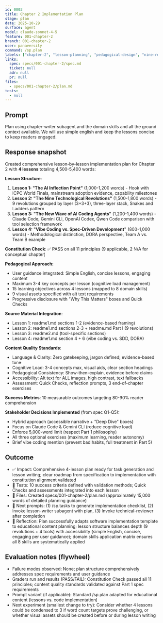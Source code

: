 ```yaml
---
id: 0003
title: Chapter 2 Implementation Plan
stage: plan
date: 2025-10-29
surface: agent
model: claude-sonnet-4-5
feature: 001-chapter-2
branch: 001-chapter-2
user: panaversity
command: /sp.plan
labels: ["chapter-2", "lesson-planning", "pedagogical-design", "nine-revolutions", "ai-tools"]
links:
  spec: specs/001-chapter-2/spec.md
  ticket: null
  adr: null
  pr: null
files:
  - specs/001-chapter-2/plan.md
tests:
  - null
---
```


## Prompt

Plan using chapter-writer subagent and the domain skills and all the ground context available. We will use simple english and keep the lessons concise to keep readers engaged.

## Response snapshot

Created comprehensive lesson-by-lesson implementation plan for Chapter 2 with **4 lessons** totaling 4,500-5,400 words:

**Lesson Structure**:
1. **Lesson 1: "The AI Inflection Point"** (1,000-1,200 words) - Hook with ICPC World Finals, mainstream adoption evidence, capability milestones
2. **Lesson 2: "The Nine Technological Revolutions"** (1,500-1,800 words) - 9 revolutions grouped by layer (3+3+3), three-layer stack, Snakes and Ladders pattern
3. **Lesson 3: "The New Wave of AI Coding Agents"** (1,200-1,400 words) - Claude Code, Gemini CLI, OpenAI Codex, Qwen Code comparison with tool selection framework
4. **Lesson 4: "Vibe Coding vs. Spec-Driven Development"** (800-1,000 words) - Methodological distinction, DORA perspective, Team A vs. Team B example

**Constitution Check**: ✅ PASS on all 11 principles (9 applicable, 2 N/A for conceptual chapter)

**Pedagogical Approach**:
- User guidance integrated: Simple English, concise lessons, engaging content
- Maximum 3-4 key concepts per lesson (cognitive load management)
- 15 learning objectives across 4 lessons (mapped to 8 domain skills)
- 9 visual assets specified with alt text requirements
- Progressive disclosure with "Why This Matters" boxes and Quick Checks

**Source Material Integration**:
- Lesson 1: readme1.md sections 1-2 (evidence-based framing)
- Lesson 2: readme1.md sections 2-3 + readme.md Part I (9 revolutions)
- Lesson 3: readme2.md (tool-specific sections)
- Lesson 4: readme1.md section 4 + 6 (vibe coding vs. SDD, DORA)

**Content Quality Standards**:
- Language & Clarity: Zero gatekeeping, jargon defined, evidence-based tone
- Cognitive Load: 3-4 concepts max, visual aids, clear section headings
- Pedagogical Consistency: Show-then-explain, evidence before claims
- Accessibility: Alt text for ALL images, high contrast, text fallbacks
- Assessment: Quick Checks, reflection prompts, 3 end-of-chapter exercises

**Success Metrics**: 10 measurable outcomes targeting 80-90% reader comprehension

**Stakeholder Decisions Implemented** (from spec Q1-Q5):
- Hybrid approach (accessible narrative + "Deep Dive" boxes)
- Focus on Claude Code & Gemini CLI (reduce cognitive load)
- Enforce 5,000-word limit (respect Part 1 philosophy)
- All three optional exercises (maximum learning, reader autonomy)
- Brief vibe coding mention (prevent bad habits, full treatment in Part 5)

## Outcome

- ✅ Impact: Comprehensive 4-lesson plan ready for task generation and lesson writing; clear roadmap from specification to implementation with constitution alignment validated
- 🧪 Tests: 10 success criteria defined with validation methods; Quick Checks and assessments integrated into each lesson
- 📁 Files: Created specs/001-chapter-2/plan.md (approximately 15,000 words of detailed planning guidance)
- 🔁 Next prompts: (1) /sp.tasks to generate implementation checklist, (2) Invoke lesson-writer subagent with plan, (3) Invoke technical-reviewer after completion
- 🧠 Reflection: Plan successfully adapts software implementation template to educational content planning; lesson structure balances depth (9 revolutions + 4 tools) with accessibility (simple English, concise, engaging per user guidance); domain skills application matrix ensures all 8 skills are systematically applied

## Evaluation notes (flywheel)

- Failure modes observed: None; plan structure comprehensively addresses spec requirements and user guidance
- Graders run and results (PASS/FAIL): Constitution Check passed all 11 principles; content quality standards validated against Part 1 spec requirements
- Prompt variant (if applicable): Standard /sp.plan adapted for educational content (lessons vs. code implementation)
- Next experiment (smallest change to try): Consider whether 4 lessons could be condensed to 3 if word count targets prove challenging, or whether visual assets should be created before or during lesson writing
